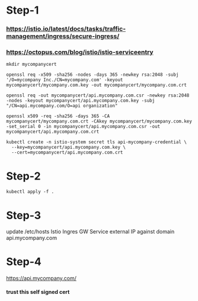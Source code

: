 # Step-1


### https://istio.io/latest/docs/tasks/traffic-management/ingress/secure-ingress/
### https://octopus.com/blog/istio/istio-serviceentry


```
mkdir mycompanycert
```
```
openssl req -x509 -sha256 -nodes -days 365 -newkey rsa:2048 -subj '/O=mycompany Inc./CN=mycompany.com' -keyout mycompanycert/mycompany.com.key -out mycompanycert/mycompany.com.crt
```

```
openssl req -out mycompanycert/api.mycompany.com.csr -newkey rsa:2048 -nodes -keyout mycompanycert/api.mycompany.com.key -subj "/CN=api.mycompany.com/O=api organization"
```
```
openssl x509 -req -sha256 -days 365 -CA mycompanycert/mycompany.com.crt -CAkey mycompanycert/mycompany.com.key -set_serial 0 -in mycompanycert/api.mycompany.com.csr -out mycompanycert/api.mycompany.com.crt
```

```
kubectl create -n istio-system secret tls api-mycompany-credential \
  --key=mycompanycert/api.mycompany.com.key \
  --cert=mycompanycert/api.mycompany.com.crt
```

# Step-2

```
kubectl apply -f .
```

# Step-3

update /etc/hosts Istio Ingres GW Service external IP against domain api.mycompany.com


# Step-4

https://api.mycompany.com/

#### trust this self signed cert
